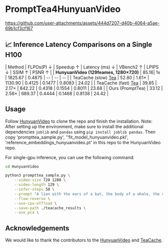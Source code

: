 <!-- ## **PromptTea4HunyuanVideo** -->
# PromptTea4HunyuanVideo

https://github.com/user-attachments/assets/444d7207-d40b-4064-a5ae-69b1cf3cf167

## 📈 Inference Latency Comparisons on a Single H100


| Method | FLPOs(P) ↓ | Speedup ↑ | Latency (ms) ↓ | VBench2 ↑ | LPIPS ↓ | SSIM ↑ | PSNR ↑ |
| **HunyuanVideo (129feames, 1280×720)** | 85.16| 1x | 1825.67 | 0.4875 | -- | -- | -- |
| TeaCache (slow) [Tea](https://github.com/ali-vilab/TeaCache) | 52.80 | 1.61× | 1130.90 | 0.4125 | 0.1477 | 0.8083 | 24.02 |
| TeaCache (fast) [Tea](https://github.com/ali-vilab/TeaCache) | 39.85 | 2.17× | 842.22 | 0.4318 | 0.1554 | 0.8011 | 23.68 |
| Ours (PromptTea) | 33.12 | 2.56× | 689.37 | 0.4444 | 0.1468 | 0.8138 | 24.42 |


## Usage

Follow [HunyuanVideo](https://github.com/Tencent/HunyuanVideo) to clone the repo and finish the installation. Note: After setting up the environment, make sure to install the additional dependencies `joblib` and `pandas` using `pip install joblib pandas`. Then copy 'prompttea_sample.py', ''fit_model_hunyuanvideo.pkl', 'reference_embeddings_hunyuanvideo.pt' in this repo to the HunyuanVideo repo.

For single-gpu inference, you can use the following command:

```bash
cd HunyuanVideo

python3 prompttea_sample.py \
    --video-size 720 1280 \
    --video-length 129 \
    --infer-steps 50 \
    --prompt "A lion with the ears of a bat, the body of a whale, the claws of an eagle, and the wings of a dragon, an unstoppable predator both in the sea and in the sky." \
    --flow-reverse \
    --use-cpu-offload \
    --save-path ./teacache_results \
    --use_pca \
```

## Acknowledgements

We would like to thank the contributors to the [HunyuanVideo](https://github.com/Tencent/HunyuanVideo) and [TeaCache](https://github.com/ali-vilab/TeaCache/tree/main).